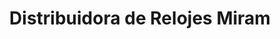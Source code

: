 ---
title: "Distribuidora de Relojes Miram"
url: /san-salvador/distribuidora-de-relojes-miram/
shop: joyería
---
